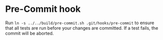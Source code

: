 # Pre-Commit hook

Run `ln -s ../../build/pre-commit.sh .git/hooks/pre-commit` to ensure that all tests are run before your changes are
committed. If a test fails, the commit will be aborted.
